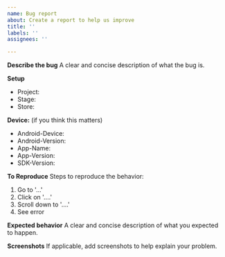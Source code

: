 ```yaml
---
name: Bug report
about: Create a report to help us improve
title: ''
labels: ''
assignees: ''

---
```


**Describe the bug**
A clear and concise description of what the bug is.

**Setup**
- Project: 
- Stage: 
- Store: 

**Device:** (if you think this matters)
 - Android-Device: 
 - Android-Version: 
 - App-Name: 
 - App-Version: 
 - SDK-Version: 

**To Reproduce**
Steps to reproduce the behavior:
1. Go to '...'
2. Click on '....'
3. Scroll down to '....'
4. See error

**Expected behavior**
A clear and concise description of what you expected to happen.

**Screenshots**
If applicable, add screenshots to help explain your problem.
